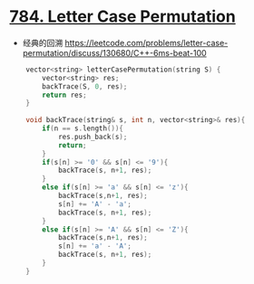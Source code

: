 # [784. Letter Case Permutation](https://leetcode.com/problems/letter-case-permutation/description/)
* 经典的回溯 https://leetcode.com/problems/letter-case-permutation/discuss/130680/C++-6ms-beat-100

```c++
    vector<string> letterCasePermutation(string S) {
        vector<string> res;
        backTrace(S, 0, res);
        return res;
    }
    
    void backTrace(string& s, int n, vector<string>& res){
        if(n == s.length()){
            res.push_back(s);
            return;
        }       
        if(s[n] >= '0' && s[n] <= '9'){
            backTrace(s, n+1, res);
        }
        else if(s[n] >= 'a' && s[n] <= 'z'){
            backTrace(s,n+1, res);
            s[n] += 'A' - 'a';
            backTrace(s, n+1, res);
        }
        else if(s[n] >= 'A' && s[n] <= 'Z'){
            backTrace(s,n+1, res);
            s[n] += 'a' - 'A';
            backTrace(s, n+1, res);
        }
    }
```
